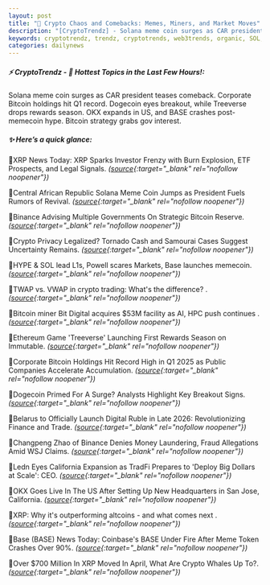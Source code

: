 ```yaml
---
layout: post
title: "🌌 Crypto Chaos and Comebacks: Memes, Miners, and Market Moves"
description: "[CryptoTrendz] - Solana meme coin surges as CAR president teases comeback. Corporate Bitcoin holdings hit Q1 record. Dogecoin eyes breakout, while Treeverse drops rewards season. OKX expands in US, and BASE crashes post-memecoin hype. Bitcoin strategy grabs gov interest."
keywords: cryptotrendz, trendz, cryptotrends, web3trends, organic, SOL, Bitcoin, Token, miner, altcoins, Digital, XRP, Binance, African, crypto
categories: dailynews
---
```


##### ⚡ CryptoTrendz - 📌 *Hottest Topics in the Last Few Hours!:*

Solana meme coin surges as CAR president teases comeback. Corporate Bitcoin holdings hit Q1 record. Dogecoin eyes breakout, while Treeverse drops rewards season. OKX expands in US, and BASE crashes post-memecoin hype. Bitcoin strategy grabs gov interest.

##### ✨ *Here’s a quick glance:*


🔹XRP News Today: XRP Sparks Investor Frenzy with Burn Explosion, ETF Prospects, and Legal Signals. *([source](https://s.avyag.com/oobm){:target="_blank" rel="nofollow noopener"})*

🔹Central African Republic Solana Meme Coin Jumps as President Fuels Rumors of Revival. *([source](https://s.avyag.com/39gi){:target="_blank" rel="nofollow noopener"})*

🔹Binance Advising Multiple Governments On Strategic Bitcoin Reserve. *([source](https://s.avyag.com/hlps){:target="_blank" rel="nofollow noopener"})*

🔹Crypto Privacy Legalized? Tornado Cash and Samourai Cases Suggest Uncertainty Remains. *([source](https://s.avyag.com/60rj){:target="_blank" rel="nofollow noopener"})*

🔹HYPE & SOL lead L1s, Powell scares Markets, Base launches memecoin. *([source](https://s.avyag.com/svbm){:target="_blank" rel="nofollow noopener"})*

🔹TWAP vs. VWAP in crypto trading: What's the difference? . *([source](https://s.avyag.com/l14w){:target="_blank" rel="nofollow noopener"})*

🔹Bitcoin miner Bit Digital acquires $53M facility as AI, HPC push continues . *([source](https://s.avyag.com/do09){:target="_blank" rel="nofollow noopener"})*

🔹Ethereum Game 'Treeverse' Launching First Rewards Season on Immutable. *([source](https://s.avyag.com/7dsk){:target="_blank" rel="nofollow noopener"})*

🔹Corporate Bitcoin Holdings Hit Record High in Q1 2025 as Public Companies Accelerate Accumulation. *([source](https://s.avyag.com/rlgy){:target="_blank" rel="nofollow noopener"})*

🔹Dogecoin Primed For A Surge? Analysts Highlight Key Breakout Signs. *([source](https://s.avyag.com/yu1y){:target="_blank" rel="nofollow noopener"})*

🔹Belarus to Officially Launch Digital Ruble in Late 2026: Revolutionizing Finance and Trade. *([source](https://s.avyag.com/0rka){:target="_blank" rel="nofollow noopener"})*

🔹Changpeng Zhao of Binance Denies Money Laundering, Fraud Allegations Amid WSJ Claims. *([source](https://s.avyag.com/1kgz){:target="_blank" rel="nofollow noopener"})*

🔹Ledn Eyes California Expansion as TradFi Prepares to 'Deploy Big Dollars at Scale': CEO. *([source](https://s.avyag.com/4be3){:target="_blank" rel="nofollow noopener"})*

🔹OKX Goes Live In The US After Setting Up New Headquarters in San Jose, California. *([source](https://s.avyag.com/viot){:target="_blank" rel="nofollow noopener"})*

🔹XRP: Why it's outperforming altcoins - and what comes next . *([source](https://s.avyag.com/eh30){:target="_blank" rel="nofollow noopener"})*

🔹Base (BASE) News Today: Coinbase's BASE Under Fire After Meme Token Crashes Over 90%. *([source](https://s.avyag.com/how6){:target="_blank" rel="nofollow noopener"})*

🔹Over $700 Million In XRP Moved In April, What Are Crypto Whales Up To?. *([source](https://s.avyag.com/09xg){:target="_blank" rel="nofollow noopener"})*
